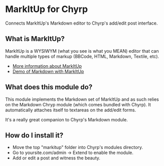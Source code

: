 MarkItUp for Chyrp
===================

Connects MarkItUp's Markdown editor to Chyrp's add/edit post interface.

What is MarkItUp?
------------------

MarkItUp is a WYSIWYM (what you see is what you MEAN) editor that can handle multiple types of markup (BBCode, HTML, Markdown, Textile, etc).

- [More information about MarkItUp](http://markitup.jaysalvat.com/home/)
- [Demo of Markdown with MarkItUp](http://markitup.jaysalvat.com/examples/markdown/)

What does this module do?
--------------------------

This module implements the Markdown set of MarkItUp and as such relies on the Markdown Chryp module (which comes bundled with Chyrp). It automatically attaches itself to textareas on the add/edit forms.

It's a really great companion to Chyrp's Markdown module.

How do I install it?
----------------------

- Move the top "markitup" folder into Chyrp's modules directory.
- Go to yoursite.com/admin -> Extend to enable the module.
- Add or edit a post and witness the beauty.
